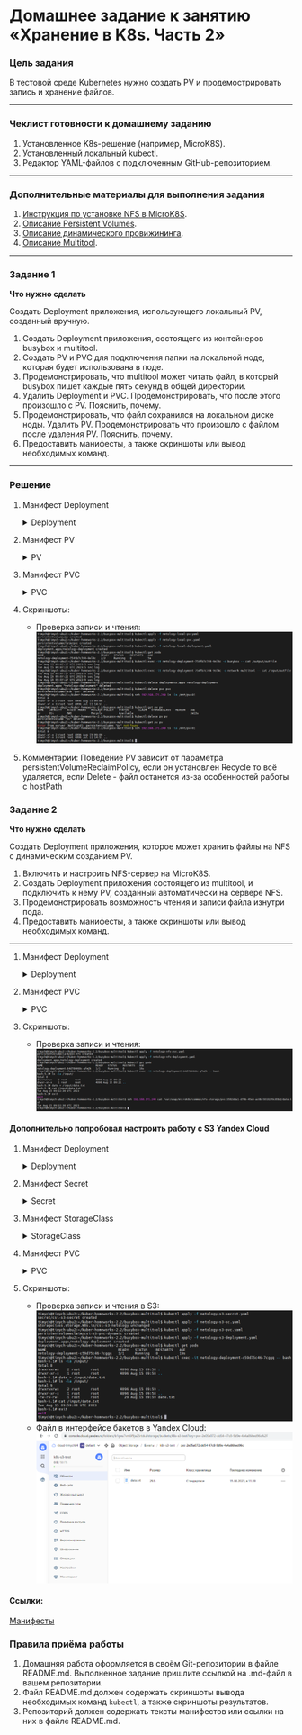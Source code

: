 # Домашнее задание к занятию «Хранение в K8s. Часть 2»

### Цель задания

В тестовой среде Kubernetes нужно создать PV и продемострировать запись и хранение файлов.

------

### Чеклист готовности к домашнему заданию

1. Установленное K8s-решение (например, MicroK8S).
2. Установленный локальный kubectl.
3. Редактор YAML-файлов с подключенным GitHub-репозиторием.

------

### Дополнительные материалы для выполнения задания

1. [Инструкция по установке NFS в MicroK8S](https://microk8s.io/docs/nfs).
2. [Описание Persistent Volumes](https://kubernetes.io/docs/concepts/storage/persistent-volumes/).
3. [Описание динамического провижининга](https://kubernetes.io/docs/concepts/storage/dynamic-provisioning/).
4. [Описание Multitool](https://github.com/wbitt/Network-MultiTool).

------

### Задание 1

**Что нужно сделать**

Создать Deployment приложения, использующего локальный PV, созданный вручную.

1. Создать Deployment приложения, состоящего из контейнеров busybox и multitool.
2. Создать PV и PVC для подключения папки на локальной ноде, которая будет использована в поде.
3. Продемонстрировать, что multitool может читать файл, в который busybox пишет каждые пять секунд в общей директории.
4. Удалить Deployment и PVC. Продемонстрировать, что после этого произошло с PV. Пояснить, почему.
5. Продемонстрировать, что файл сохранился на локальном диске ноды. Удалить PV.  Продемонстрировать что произошло с файлом после удаления PV. Пояснить, почему.
5. Предоставить манифесты, а также скриншоты или вывод необходимых команд.

------

### Решение

1. Манифест Deployment
    <details>
        <summary>Deployment</summary>

    ```yml
    apiVersion: apps/v1
    kind: Deployment
    metadata:
      name: netology-deployment
      namespace: netology
    spec:
      replicas: 1
      selector:
        matchLabels:
          app: netology-apps
      template:
        metadata:
          labels:
            app: netology-apps
        spec:
          containers:
          - name: busybox
            imagePullPolicy: IfNotPresent
            image: busybox:1.36
            command: ['sh', '-c', 'for i in $(seq 30); do sleep 5; echo $(date -u) "5 sec log" >> /output/outfile; done']
            volumeMounts:
              - mountPath: "/output"
                name: netology-volume
            resources:
              limits:
                cpu: "0.1"
                memory: "128Mi"
          - name: network-multitool
            imagePullPolicy: IfNotPresent
            image: wbitt/network-multitool
            env:
            - name: HTTP_PORT
              value: "8080"
            - name: HTTPS_PORT
              value: "11443"
            ports:
            - containerPort: 8080
              name: http-port
            - containerPort: 11443
              name: https-port
            volumeMounts:
              - mountPath: "/input"
                name: netology-volume
            resources:
              limits:
                cpu: "0.1"
                memory: "128Mi"
          volumes:
            - name: netology-volume
              persistentVolumeClaim:
                claimName: pvc
    ```
    </details>

1. Манифест PV
    <details>
        <summary>PV</summary>

    ```yml
    apiVersion: v1
    kind: PersistentVolume
    metadata:
      name: pv
    spec:
      storageClassName: ""
      accessModes:
        - ReadWriteOnce
      capacity:
        storage: 2Gi
      hostPath:
        path: /mnt/pv-01
      persistentVolumeReclaimPolicy: Recycle
    ```
    </details>
1. Манифест PVC
    <details>
        <summary>PVC</summary>

    ```yml
    apiVersion: v1
    kind: PersistentVolumeClaim
    metadata:
      name: pvc
    spec:
      storageClassName: ""
      accessModes:
        - ReadWriteOnce
      resources:
        requests:
          storage: 2Gi
    ```
    </details>

1. Скриншоты:

   - Проверка записи и чтения:\
   ![local-pv](img/local-pv.png)

1. Комментарии:
   Поведение PV зависит от параметра persistentVolumeReclaimPolicy, если он установлен Recycle то всё удаляется, если Delete - файл останется из-за особенностей работы с hostPath




### Задание 2

**Что нужно сделать**

Создать Deployment приложения, которое может хранить файлы на NFS с динамическим созданием PV.

1. Включить и настроить NFS-сервер на MicroK8S.
2. Создать Deployment приложения состоящего из multitool, и подключить к нему PV, созданный автоматически на сервере NFS.
3. Продемонстрировать возможность чтения и записи файла изнутри пода.
4. Предоставить манифесты, а также скриншоты или вывод необходимых команд.

------

1. Манифест Deployment
    <details>
        <summary>Deployment</summary>

    ```yml
    apiVersion: apps/v1
    kind: Deployment
    metadata:
      name: netology-deployment
      namespace: netology
    spec:
      replicas: 1
      selector:
        matchLabels:
          app: netology-apps
      template:
        metadata:
          labels:
            app: netology-apps
        spec:
          containers:
          - name: network-multitool
            imagePullPolicy: IfNotPresent
            image: wbitt/network-multitool
            env:
            - name: HTTP_PORT
              value: "8080"
            - name: HTTPS_PORT
              value: "11443"
            ports:
            - containerPort: 8080
              name: http-port
            - containerPort: 11443
              name: https-port
            volumeMounts:
              - mountPath: "/input"
                name: netology-volume
            resources:
              limits:
                cpu: "0.1"
                memory: "128Mi"
          volumes:
            - name: netology-volume
              persistentVolumeClaim:
                claimName: pvc-nfs
    ```
    </details>

1. Манифест PVC
    <details>
        <summary>PVC</summary>

    ```yml
    ---
    kind: PersistentVolumeClaim
    apiVersion: v1
    metadata:
      name: pvc-nfs
    spec:
      storageClassName: "nfs"
      accessModes:
        - ReadWriteOnce
      resources:
        requests:
          storage: 100Mi
    ```
    </details>

1. Скриншоты:

   - Проверка записи и чтения:\
   ![nfs-pvc](img/nfs-pvc.png)






#### Дополнительно попробовал настроить работу с S3 Yandex Cloud

1. Манифест Deployment
    <details>
        <summary>Deployment</summary>

    ```yml
    apiVersion: apps/v1
    kind: Deployment
    metadata:
      name: netology-deployment
      namespace: netology
    spec:
      replicas: 1
      selector:
        matchLabels:
          app: netology-apps
      template:
        metadata:
          labels:
            app: netology-apps
        spec:
          containers:
          - name: network-multitool
            imagePullPolicy: IfNotPresent
            image: wbitt/network-multitool
            env:
            - name: HTTP_PORT
              value: "8080"
            - name: HTTPS_PORT
              value: "11443"
            ports:
            - containerPort: 8080
              name: http-port
            - containerPort: 11443
              name: https-port
            volumeMounts:
              - mountPath: "/input"
                name: netology-volume
            resources:
              limits:
                cpu: "0.1"
                memory: "128Mi"
          volumes:
            - name: netology-volume
              persistentVolumeClaim:
                claimName: csi-s3-pvc-dynamic
                readOnly: false
    ```
    </details>

1. Манифест Secret
    <details>
        <summary>Secret</summary>

    ```yml
    ---
    apiVersion: v1
    kind: Secret
    metadata:
      namespace: kube-system
      name: csi-s3-secret
    stringData:
      accessKeyID: ------
      secretAccessKey: ------
      endpoint: https://storage.yandexcloud.net
    ```
    </details>

1. Манифест StorageClass
    <details>
        <summary>StorageClass</summary>

    ```yml
    ---
    kind: StorageClass
    apiVersion: storage.k8s.io/v1
    metadata:
      name: csi-s3-netology
    provisioner: ru.yandex.s3.csi
    parameters:
      mounter: geesefs
      options: "--memory-limit=1000 --dir-mode=0777 --file-mode=0666"
      bucket: k8s-s3-test
      csi.storage.k8s.io/provisioner-secret-name: csi-s3-secret
      csi.storage.k8s.io/provisioner-secret-namespace: kube-system
      csi.storage.k8s.io/controller-publish-secret-name: csi-s3-secret
      csi.storage.k8s.io/controller-publish-secret-namespace: kube-system
      csi.storage.k8s.io/node-stage-secret-name: csi-s3-secret
      csi.storage.k8s.io/node-stage-secret-namespace: kube-system
      csi.storage.k8s.io/node-publish-secret-name: csi-s3-secret
      csi.storage.k8s.io/node-publish-secret-namespace: kube-system
    ```
    </details>
1. Манифест PVC
    <details>
        <summary>PVC</summary>

    ```yml
    ---
    apiVersion: v1
    kind: PersistentVolumeClaim
    metadata:
      name: csi-s3-pvc-dynamic
      namespace: netology
    spec:
      accessModes:
      - ReadWriteMany
      resources:
        requests:
          storage: 5Gi
      storageClassName: csi-s3-netology
    ```
    </details>

1. Скриншоты:

   - Проверка записи и чтения в S3:\
   ![s3-pvc-cli](img/s3-pvc-cli.png)
   - Файл в интерфейсе бакетов в Yandex Cloud:\
   ![s3-pvc-yc](img/s3-pvc-yc.png)


#### Ссылки:


[Манифесты](https://github.com/Timych84/devops-netology/blob/main/kuber-homeworks-2.2/nginx-multitool/)


### Правила приёма работы

1. Домашняя работа оформляется в своём Git-репозитории в файле README.md. Выполненное задание пришлите ссылкой на .md-файл в вашем репозитории.
2. Файл README.md должен содержать скриншоты вывода необходимых команд `kubectl`, а также скриншоты результатов.
3. Репозиторий должен содержать тексты манифестов или ссылки на них в файле README.md.
